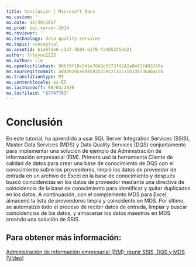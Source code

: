 ```yaml
---
title: Conclusión | Microsoft Docs
ms.custom: ''
ms.date: 12/29/2017
ms.prod: sql-server-2014
ms.reviewer: ''
ms.technology: data-quality-services
ms.topic: conceptual
ms.assetid: b1e6fde6-c3a7-4b91-b176-fa465325dd21
author: lrtoyou1223
ms.author: lle
ms.openlocfilehash: 906f9f10c541e7662d5573fd242a84f37483166e
ms.sourcegitcommit: ad4d92dce894592a259721a1571b1d8736abacdb
ms.translationtype: MT
ms.contentlocale: es-ES
ms.lasthandoff: 08/04/2020
ms.locfileid: "87747783"
---
```

# <a name="conclusion"></a>Conclusión
  En este tutorial, ha aprendido a usar SQL Server Integration Services (SSIS), Master Data Services (MDS) y Data Quality Services (DQS) conjuntamente para implementar una solución de ejemplo de Administración de información empresarial (EIM). Primero usó la herramienta Cliente de calidad de datos para crear una base de conocimiento de DQS con el conocimiento sobre los proveedores, limpió los datos de proveedor de entrada en un archivo de Excel en la base de conocimiento y después buscó coincidencias en los datos de proveedor mediante una directiva de coincidencia de la base de conocimiento para identificar y quitar duplicados en los datos. A continuación, con el complemento MDS para Excel, almacenó la lista de proveedores limpia y coincidente en MDS. Por último, se automatizó todo el proceso de recibir datos de entrada, limpiar y buscar coincidencias de los datos, y almacenar los datos maestros en MDS creando una solución de SSIS.  
  
## <a name="for-more-information"></a>Para obtener más información:  
  
 [Administración de información empresarial (EIM): reunir SSIS, DQS y MDS (Vídeo)](https://go.microsoft.com/fwlink/?LinkId=258672)  
  
  
